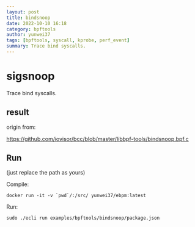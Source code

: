 ```yaml
---
layout: post
title: bindsnoop
date: 2022-10-10 16:18
category: bpftools
author: yunwei37
tags: [bpftools, syscall, kprobe, perf_event]
summary: Trace bind syscalls.
---
```


# sigsnoop

Trace bind syscalls.

## result

origin from:

https://github.com/iovisor/bcc/blob/master/libbpf-tools/bindsnoop.bpf.c

## Run

(just replace the path as yours)

Compile:

```shell
docker run -it -v `pwd`/:/src/ yunwei37/ebpm:latest
```

Run:

```shell
sudo ./ecli run examples/bpftools/bindsnoop/package.json
```
